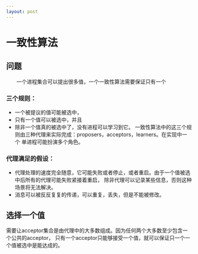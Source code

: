 ```yaml
---
layout: post
---
```


# 一致性算法
## 问题
&emsp;&emsp;一个进程集合可以提出很多值，一个一致性算法需要保证只有一个
### 三个规则：
* 一个被提议的值可能被选中，
* 只有一个值可以被选中，并且
* 除非一个值真的被选中了，没有进程可以学习到它。
一致性算法中的这三个规则由三种代理来实际完成：proposers，acceptors，learners。在实现中一个
单进程可能扮演多个角色。
### 代理满足的假设：
* 代理处理的速度完全随意，它可能失败或者停止，或者重启。由于一个值被选中后所有的代理可能失败紧接着重启，
除非代理可以记录某些信息，否则这种场景将无法解决。
* 消息可以被反反复复的传递，可以重复，丢失，但是不能被修改。
## 选择一个值
需要让acceptor集合是由代理中的大多数组成。因为任何两个大多数至少包含一个公共的acceptor，
只有一个acceptor只能够接受一个值，就可以保证只一个一个值被选中是能达成的。
